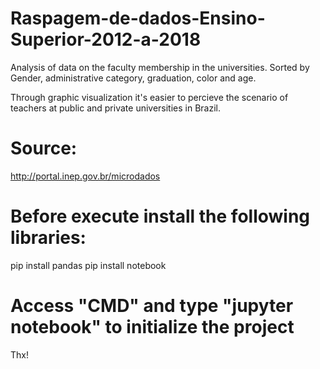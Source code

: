 # Raspagem-de-dados-Ensino-Superior-2012-a-2018
Analysis of data on the faculty membership in the universities. Sorted by Gender, administrative category, graduation, color and age.

Through graphic visualization it's easier to percieve the scenario of teachers at public and private universities in Brazil.

# Source:

http://portal.inep.gov.br/microdados

# Before execute install the following libraries:

pip install pandas
pip install notebook

# Access "CMD" and type "jupyter notebook" to initialize the project

Thx!
